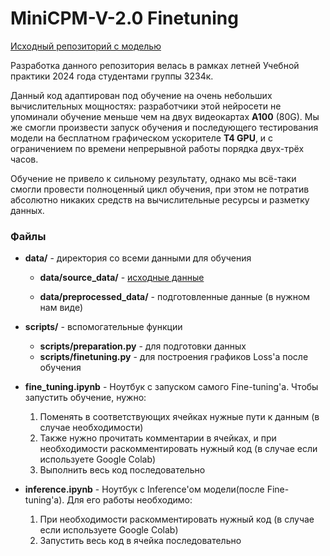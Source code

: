 # MiniCPM-V-2.0 Finetuning
[Исходный репозиторий с моделью](https://github.com/OpenBMB/MiniCPM-V/tree/main)

Разработка данного репозитория велась в рамках летней Учебной практики 2024 года студентами группы 3234к.

Данный код адаптирован под обучение на очень небольших вычислительных мощностях: разработчики этой нейросети не упоминали обучение меньше чем на двух видеокартах **A100** (80G).
Мы же смогли произвести запуск обучения и последующего тестирования модели на бесплатном графическом ускорителе **T4 GPU**, и с ограничением по времени непрерывной работы порядка двух-трёх часов.

Обучение не привело к сильному результату, однако мы всё-таки смогли провести полноценный цикл обучения, при этом не потратив абсолютно никаких средств на вычислительные ресурсы и разметку данных. 

### Файлы
 - **data/** - директория со всеми данными для обучения

   - **data/source_data/** - [исходные данные](https://www.kaggle.com/datasets/itsmariodias/vqa-validation-dataset)

   - **data/preprocessed_data/** - подготовленные данные (в нужном нам виде)
 - **scripts/** - вспомогательные функции
   - **scripts/preparation.py** - для подготовки данных
   - **scripts/finetuning.py** - для построения графиков Loss'а после обучения
 - **fine_tuning.ipynb** - Ноутбук с запуском самого Fine-tuning'а. Чтобы запустить обучение, нужно: 
   1. Поменять в соответствующих ячейках нужные пути к данным (в случае необходимости)
   2. Также нужно прочитать комментарии в ячейках, и при необходимости раскомментировать нужный код (в случае если используете Google Colab)
   3. Выполнить весь код последовательно
 - **inference.ipynb** - Ноутбук с Inference'ом модели(после Fine-tuning'а). Для его работы необходимо: 
   1. При необходимости раскомментировать нужный код (в случае если используете Google Colab)
   2. Запустить весь код в ячейка последовательно


